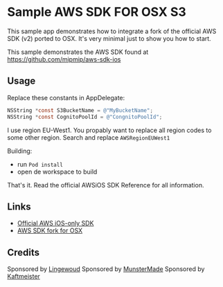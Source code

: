 # Sample AWS SDK FOR OSX S3
This sample app demonstrates how to integrate a fork of the official AWS
SDK (v2) ported to OSX. It's very minimal just to show you how to start.

This sample demonstrates the AWS SDK found at https://github.com/mipmip/aws-sdk-ios

## Usage
Replace these constants in AppDelegate:

```objective-c
NSString *const S3BucketName = @"MyBucketName";
NSString *const CognitoPoolId = @"CongnitoPoolId";
```
I use region EU-West1. You propably want to replace all region codes to
some other region. Search and replace ```AWSRegionEUWest1```

Building:

* run ```Pod install```
* open de workspace to build

That's it. Read the official AWSiOS SDK Reference for all information.

## Links
- [Official AWS iOS-only SDK](https://github.com/aws/aws-sdk-ios)
- [AWS SDK fork for OSX](https://github.com/mipmip/aws-sdk-ios)

## Credits
Sponsored by [Lingewoud](http://www.lingewoud.com)
Sponsored by [MunsterMade](http://www.munstermade.com)
Sponsored by [Kaftmeister](http://www.kaftmeister.com)
